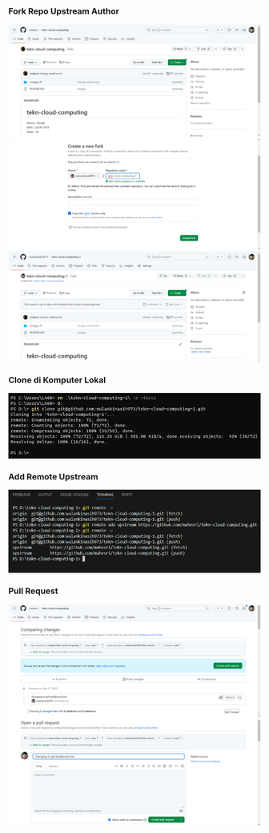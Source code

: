 ### Fork Repo Upstream Author
![](fork-1.png)
![](fork-2.png)
![](fork-3.png)
### Clone di Komputer Lokal
![](clone.png)
### Add Remote Upstream
![](add-remote-upstream.png)
### Pull Request
![](pull-request-1.png)
![](pull-request-2.png)